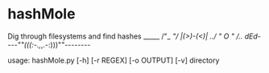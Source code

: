 # hashMole
Dig through filesystems and find hashes
                      _____
                    /"_   _"/
                    |(>)-(<)|
                 ../  " O "  /..
        dEd----""(((:-.,_,.-:)))""--------
        
usage: hashMole.py [-h] [-r REGEX] [-o OUTPUT] [-v] directory

